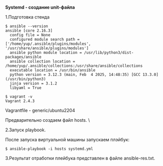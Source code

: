 <b>Systemd - создание unit-файла</b>

1.Подготовка стенда

```
$ ansible --version
ansible [core 2.16.3]
  config file = None
  configured module search path = ['/home/yup/.ansible/plugins/modules', '/usr/share/ansible/plugins/modules']
  ansible python module location = /usr/lib/python3/dist-packages/ansible
  ansible collection location = /home/yup/.ansible/collections:/usr/share/ansible/collections
  executable location = /usr/bin/ansible
  python version = 3.12.3 (main, Feb  4 2025, 14:48:35) [GCC 13.3.0] (/usr/bin/python3)
  jinja version = 3.1.2
  libyaml = True

$ vagrant -v
Vagrant 2.4.3
```

Vagrantfile - generic/ubuntu2204

Предварительно создаем файл hosts. \

2.Запуск playbook.

После запуска виртуальной машины запускаем плэйбук:

```
$ ansible-playbook -i hosts systemd.yml
```

3.Результат отработки плейбука представлен в файле ansible-res.txt.
